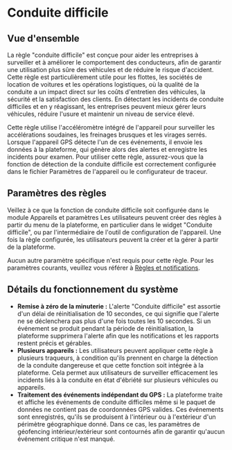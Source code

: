 # Conduite difficile

## Vue d'ensemble

La règle "conduite difficile" est conçue pour aider les entreprises à surveiller et à améliorer le comportement des conducteurs, afin de garantir une utilisation plus sûre des véhicules et de réduire le risque d'accident. Cette règle est particulièrement utile pour les flottes, les sociétés de location de voitures et les opérations logistiques, où la qualité de la conduite a un impact direct sur les coûts d'entretien des véhicules, la sécurité et la satisfaction des clients. En détectant les incidents de conduite difficiles et en y réagissant, les entreprises peuvent mieux gérer leurs véhicules, réduire l'usure et maintenir un niveau de service élevé.

Cette règle utilise l'accéléromètre intégré de l'appareil pour surveiller les accélérations soudaines, les freinages brusques et les virages serrés. Lorsque l'appareil GPS détecte l'un de ces événements, il envoie les données à la plateforme, qui génère alors des alertes et enregistre les incidents pour examen. Pour utiliser cette règle, assurez-vous que la fonction de détection de la conduite difficile est correctement configurée dans le fichier Paramètres de l'appareil ou le configurateur de traceur.

## Paramètres des règles

Veillez à ce que la fonction de conduite difficile soit configurée dans le module Appareils et paramètres Les utilisateurs peuvent créer des règles à partir du menu de la plateforme, en particulier dans le widget "Conduite difficile", ou par l'intermédiaire de l'outil de configuration de l'appareil. Une fois la règle configurée, les utilisateurs peuvent la créer et la gérer à partir de la plateforme.

Aucun autre paramètre spécifique n'est requis pour cette règle. Pour les paramètres courants, veuillez vous référer à [Règles et notifications](../).

## Détails du fonctionnement du système

* **Remise à zéro de la minuterie :** L'alerte "Conduite difficile" est assortie d'un délai de réinitialisation de 10 secondes, ce qui signifie que l'alerte ne se déclenchera pas plus d'une fois toutes les 10 secondes. Si un événement se produit pendant la période de réinitialisation, la plateforme supprimera l'alerte afin que les notifications et les rapports restent précis et gérables.
* **Plusieurs appareils :** Les utilisateurs peuvent appliquer cette règle à plusieurs traqueurs, à condition qu'ils prennent en charge la détection de la conduite dangereuse et que cette fonction soit intégrée à la plateforme. Cela permet aux utilisateurs de surveiller efficacement les incidents liés à la conduite en état d'ébriété sur plusieurs véhicules ou appareils.
* **Traitement des événements indépendant du GPS :** La plateforme traite et affiche les événements de conduite difficiles même si le paquet de données ne contient pas de coordonnées GPS valides. Ces événements sont enregistrés, qu'ils se produisent à l'intérieur ou à l'extérieur d'un périmètre géographique donné. Dans ce cas, les paramètres de géofencing intérieur/extérieur sont contournés afin de garantir qu'aucun événement critique n'est manqué.
